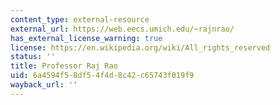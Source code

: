 ```yaml
---
content_type: external-resource
external_url: https://web.eecs.umich.edu/~rajnrao/
has_external_license_warning: true
license: https://en.wikipedia.org/wiki/All_rights_reserved
status: ''
title: Professor Raj Rao
uid: 6a4594f5-8df5-4f4d-8c42-c65743f019f9
wayback_url: ''
---
```

